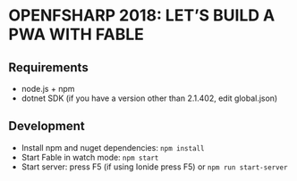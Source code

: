 # OPENFSHARP 2018: LET’S BUILD A PWA WITH FABLE

## Requirements

- node.js + npm
- dotnet SDK (if you have a version other than 2.1.402, edit global.json)

## Development

- Install npm and nuget dependencies: `npm install`
- Start Fable in watch mode: `npm start`
- Start server: press F5 (if using Ionide press F5) or `npm run start-server`

